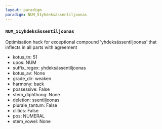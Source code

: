 ```yaml
---
layout: paradigm
paradigm: NUM_51yhdeksässentiljoonas
---
```

### ` NUM_51yhdeksässentiljoonas `

Optimisation hack for exceptional compound ’yhdeksässentiljoonas’ that inflects in all parts with agreement
* kotus_tn: 51
* upos: NUM
* suffix_regex: yhdeksässentiljoonas
* kotus_av: None
* grade_dir: weaken
* harmony: back
* possessive: False
* stem_diphthong: None
* deletion: ssentiljoonas
* plurale_tantum: False
* clitics: False
* pos: NUMERAL
* stem_vowel: None
